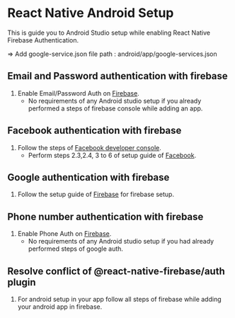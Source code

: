 # React Native Android Setup 

This is guide you to Android Studio setup while enabling React Native Firebase Authentication.

=> Add google-service.json file 
   path : android/app/google-services.json

## Email and Password authentication with firebase

1. Enable Email/Password Auth on [Firebase](https://console.firebase.google.com/).
    - No requirements of any Android studio setup if you already performed a steps of firebase console while adding an app.

## Facebook authentication with firebase

1. Follow the steps of [Facebook developer console](https://developers.facebook.com/apps/).
    - Perform steps 2.3,2.4, 3 to 6 of setup guide of [Facebook](https://developers.facebook.com/apps/).

## Google authentication with firebase

1. Follow the setup guide of [Firebase](https://console.firebase.google.com/) for firebase setup.

## Phone number authentication with firebase

1. Enable Phone Auth on [Firebase](https://console.firebase.google.com/). 
    - No requirements of any Android studio setup if you had already performed steps of google auth.

## Resolve conflict of @react-native-firebase/auth plugin

1. For android setup in your app follow all steps of firebase while adding your android app in firebase.